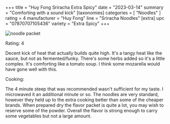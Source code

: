 +++
title = "Huy Fong Sriracha Extra Spicy"
date = "2023-03-14"
summary = "Comforting with a sound kick"
[taxonomies]
categories = [ "Noodles" ]
rating = 4
manufacturer = "Huy Fong"
line = "Sriracha Noodles"
[extra]
upc = "07870707105436"
variety = "Extra Spicy"
+++

![noodle packet](feature-07870707105436.png)

Rating: 4

Decent kick of heat that actually builds quite high.
It's a tangy heat like the sauce, but not as fermented/funky.
There's some herbs added so it's a little complex.
It's comforting like a tomato soup.
I think some mozarella would have gone well with this.

Cooking:

The 4 minute steep that was recommended wasn't sufficient for my taste.
I microwaved it an additional minute or so.
The noodles are very standard, however they held up
to the extra cooking better than some of the cheaper brands.
When prepared dry the flavor packet is quite a lot,
you may wish to reserve some of the powder.
Overall the flavor is strong enough to carry some vegetables but not a large amount.
